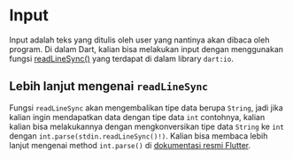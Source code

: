 # Input

Input adalah teks yang ditulis oleh user yang nantinya akan dibaca oleh program.
Di dalam Dart, kalian bisa melakukan input dengan menggunakan fungsi
[readLineSync()](https:api.dart.dev/stable/1.10.1/dart-io/Stdin/readLineSync.html) yang terdapat  di dalam library `dart:io`.

## Lebih lanjut mengenai `readLineSync`
Fungsi `readLineSync` akan mengembalikan tipe data berupa `String`, jadi jika kalian ingin mendapatkan data dengan tipe data `int` contohnya, kalian
kalian bisa melakukannya dengan mengkonversikan tipe data `String` ke `int` dengan `int.parse(stdin.readLineSync()!)`.
Kalian bisa membaca lebih lanjut mengenai method `int.parse()` di [dokumentasi resmi Flutter](https://api.flutter.dev/flutter/dart-core/int/parse.html).
